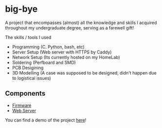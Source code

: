 # big-bye
A project that encompasses (almost) all the knowledge and skills I acquired throughout my undergraduate degree, serving as a farewell gift! 

The skills / tools I used
- Programming (C. Python, bash, etc)
- Server Setup (Web server with HTTPS by Caddy)
- Network Setup (Its currently hosted on my HomeLab)
- Soldering (Perfboard and SMD)
- PCB Desigining
- 3D Modelling (A case was supposed to be designed, didn't happen due to logistical issues)

## Components
- [Firmware](/firmware/)
- [Web Server](/web_server/)

You can find a demo of the project [here](https://youtu.be/nfPE4j3Xo48)!